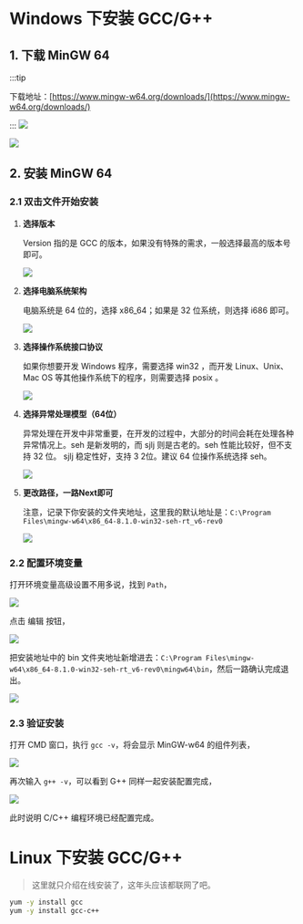 # Windows 下安装 GCC/G++

## 1. 下载 MinGW 64

:::tip

下载地址：[https://www.mingw-w64.org/downloads/](https://www.mingw-w64.org/downloads/)

:::
![](/imgs/cpp/gcc-1.webp)

![](/imgs/cpp/gcc-2.webp)

## 2. 安装 MinGW 64

### 2.1 双击文件开始安装

1. **选择版本**

   Version 指的是 GCC 的版本，如果没有特殊的需求，一般选择最高的版本号即可。

   ![](/imgs/cpp/gcc-3.webp)

2. **选择电脑系统架构**

   电脑系统是 64 位的，选择 x86_64；如果是 32 位系统，则选择 i686 即可。

   ![](/imgs/cpp/gcc-4.webp)

3. **选择操作系统接口协议**

   如果你想要开发 Windows 程序，需要选择 win32 ，而开发 Linux、Unix、Mac OS 等其他操作系统下的程序，则需要选择 posix 。

   ![](/imgs/cpp/gcc-5.webp)

4. **选择异常处理模型（64位）**

   异常处理在开发中非常重要，在开发的过程中，大部分的时间会耗在处理各种异常情况上。seh 是新发明的，而 sjlj 则是古老的。seh 性能比较好，但不支持 32 位。 sjlj 稳定性好，支持 3 2位。建议 64 位操作系统选择 seh。

   ![](/imgs/cpp/gcc-6.webp)

5. **更改路径，一路Next即可**

   注意，记录下你安装的文件夹地址，这里我的默认地址是：`C:\Program Files\mingw-w64\x86_64-8.1.0-win32-seh-rt_v6-rev0`

   ![](/imgs/cpp/gcc-7.webp)

### 2.2 配置环境变量

打开环境变量高级设置不用多说，找到 `Path`，

![](/imgs/cpp/gcc-8.webp)

点击 <kbd>编辑</kbd> 按钮，

![](/imgs/cpp/gcc-9.webp)

把安装地址中的 bin 文件夹地址新增进去：`C:\Program Files\mingw-w64\x86_64-8.1.0-win32-seh-rt_v6-rev0\mingw64\bin`，然后一路确认完成退出。

![](/imgs/cpp/gcc-10.webp)

### 2.3 验证安装

打开 CMD 窗口，执行 `gcc -v`，将会显示 MinGW-w64 的组件列表，

![](/imgs/cpp/gcc-11.webp)

再次输入 `g++ -v`，可以看到 G++ 同样一起安装配置完成，

![](/imgs/cpp/gcc-12.webp)

此时说明 C/C++ 编程环境已经配置完成。

# Linux 下安装 GCC/G++

> 这里就只介绍在线安装了，这年头应该都联网了吧。

```bash
yum -y install gcc
yum -y install gcc-c++
```

